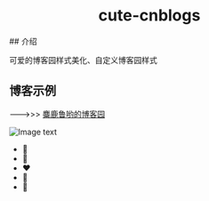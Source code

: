 <div align="center">
  
#  cute-cnblogs
</div>
##  介绍

可爱的博客园样式美化、自定义博客园样式

##  博客示例

--->>> [麋鹿鲁哟的博客园](https://www.cnblogs.com/miluluyo/)

![Image text](https://raw.githubusercontent.com/miluluyo/photo_gallery/master/cute-cnblogs.jpg)  

* :blue_heart: 
* :purple_heart: 
* :heart: 
* :green_heart: 
* :yellow_heart: 


